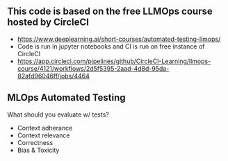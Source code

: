 ## This code is based on the free LLMOps course hosted by CircleCI
 - https://www.deeplearning.ai/short-courses/automated-testing-llmops/
 - Code is run in jupyter notebooks and CI is run on free instance of CircleCI
 - https://app.circleci.com/pipelines/github/CircleCI-Learning/llmops-course/4121/workflows/2d5f5395-2aad-4d8d-95da-82afd96046ff/jobs/4464

## MLOps Automated Testing

What should you evaluate w/ tests?
 - Context adherance
 - Context relevance
 - Correctness
 - Bias & Toxicity

